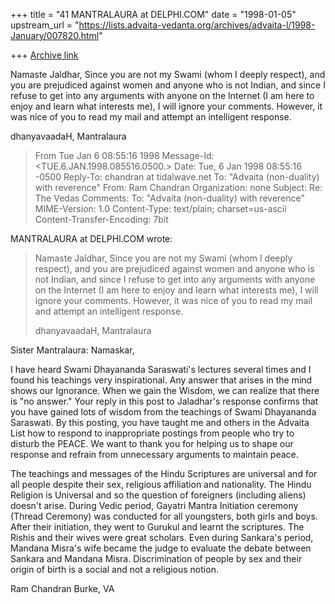 +++
title = "41 MANTRALAURA at DELPHI.COM"
date = "1998-01-05"
upstream_url = "https://lists.advaita-vedanta.org/archives/advaita-l/1998-January/007820.html"

+++
[Archive link](https://lists.advaita-vedanta.org/archives/advaita-l/1998-January/007820.html)

Namaste Jaldhar,
  Since you are not my Swami (whom I deeply respect),
and you are prejudiced against women and anyone
who is not Indian, and since I refuse to get into any
arguments with anyone on the Internet (I am here to
enjoy and learn what interests me), I will ignore your
comments. However, it was nice of you to read my
mail and attempt an intelligent response.

dhanyavaadaH,
  Mantralaura

>From  Tue Jan  6 08:55:16 1998
Message-Id: <TUE.6.JAN.1998.085516.0500.>
Date: Tue, 6 Jan 1998 08:55:16 -0500
Reply-To: chandran at tidalwave.net
To: "Advaita (non-duality) with reverence" <ADVAITA-L at TAMU.EDU>
From: Ram Chandran <chandran at TIDALWAVE.NET>
Organization: none
Subject: Re: The Vedas
Comments: To: "Advaita (non-duality) with reverence" <ADVAITA-L at TAMU.EDU>
MIME-Version: 1.0
Content-Type: text/plain; charset=us-ascii
Content-Transfer-Encoding: 7bit

MANTRALAURA at DELPHI.COM wrote:

> Namaste Jaldhar,
>   Since you are not my Swami (whom I deeply respect),
> and you are prejudiced against women and anyone
> who is not Indian, and since I refuse to get into any
> arguments with anyone on the Internet (I am here to
> enjoy and learn what interests me), I will ignore your
> comments. However, it was nice of you to read my
> mail and attempt an intelligent response.
>
> dhanyavaadaH,
>   Mantralaura

Sister Mantralaura:
Namaskar,

I have heard Swami Dhayananda Saraswati's lectures several times and I
found his teachings very inspirational.  Any answer that arises in the
mind shows our Ignorance.  When we gain the Wisdom, we can realize that
there is "no answer."  Your reply in this post to Jaladhar's response
confirms that you have gained lots of wisdom from the teachings of Swami
Dhayananda Saraswati.  By this posting, you have taught me and others in
the Advaita List how to respond to inappropriate postings from people
who try to disturb the PEACE.  We want to thank you for helping us to
shape our response and refrain from unnecessary arguments to maintain
peace.

The teachings and messages of the Hindu Scriptures are universal and for
all people despite their sex, religious affiliation and nationality.
The Hindu Religion is Universal and so the question of foreigners
(including aliens) doesn't arise.  During Vedic period, Gayatri Mantra
Initiation ceremony (Thread Ceremony)  was conducted for all youngsters,
both girls and boys.  After their initiation, they went to Gurukul and
learnt the scriptures.  The Rishis and their wives were great scholars.
Even during Sankara's period, Mandana Misra's wife became the judge to
evaluate the debate between Sankara and Mandana Misra.   Discrimination
of people by sex and their origin of birth is a social and not a
religious notion.

Ram Chandran
Burke, VA

